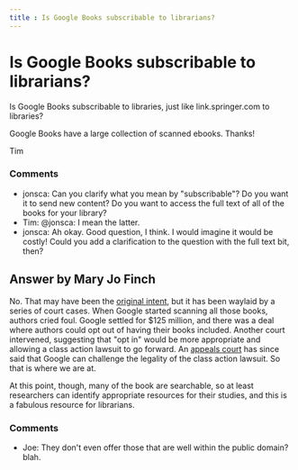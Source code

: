 ```yaml
---
title : Is Google Books subscribable to librarians?
---
```

Is Google Books subscribable to librarians?
=====================
Is Google Books subscribable to libraries, just like link.springer.com
to libraries?

Google Books have a large collection of scanned ebooks. Thanks!

Tim

### Comments ###
* jonsca: Can you clarify what you mean by "subscribable"? Do you want it to send
new content? Do you want to access the full text of all of the books for
your library?
* Tim: @jonsca: I mean the latter.
* jonsca: Ah okay. Good question, I think. I would imagine it would be costly!
Could you add a clarification to the question with the full text bit,
then?


Answer by Mary Jo Finch
----------------
No. That may have been the [original
intent](http://en.wikipedia.org/wiki/Google_Book_Search_Settlement_Agreement),
but it has been waylaid by a series of court cases. When Google started
scanning all those books, authors cried foul. Google settled for \$125
million, and there was a deal where authors could opt out of having
their books included. Another court intervened, suggesting that "opt in"
would be more appropriate and allowing a class action lawsuit to go
forward. An [appeals
court](http://mediadecoder.blogs.nytimes.com/2012/08/14/court-to-hear-googles-challenge-to-class-action-lawsuit-on-book-scanning/?ref=googlebooksearch)
has since said that Google can challenge the legality of the class
action lawsuit. So that is where we are at.

At this point, though, many of the book are searchable, so at least
researchers can identify appropriate resources for their studies, and
this is a fabulous resource for librarians.

### Comments ###
* Joe: They don't even offer those that are well within the public domain?
blah.

